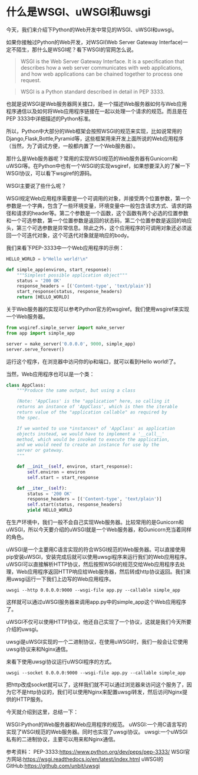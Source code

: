 # 什么是WSGI、uWSGI和uwsgi

今天，我们来介绍下Python的Web开发中常见的WSGI、uWSGI和uwsgi。

如果你接触过Python的Web开发，对WSGI(Web Server Gateway Interface)一定不陌生，那什么是WSGI呢？看下WSGI的官网怎么说。

> WSGI is the Web Server Gateway Interface. It is a specification that describes how a web server communicates with web applications, and how web applications can be chained together to process one request.

> WSGI is a Python standard described in detail in PEP 3333.

也就是说WSGI是Web服务器网关接口，是一个描述Web服务器如何与Web应用程序通信以及如何将Web应用程序链接在一起以处理一个请求的规范。而且是在PEP 3333中详细描述的Python标准。

所以，Python中大部分的Web框架会按照WSGI的规范来实现，比如说常用的Django,Flask,Bottle,Pyramid等，这些框架用来开发上面所说的Web应用程序（当然，为了调试方便，一般都内置了一个Web服务器）。

那什么是Web服务器呢？常用的实现WSGI规范的Web服务器有Gunicorn和uWSGI等。在Python中也有一个WSGI的实现wsgiref，如果想要深入的了解一下WSGI协议，可以看下wsgiref的源码。

WSGI主要说了些什么呢？

WSGI规定Web应用程序需要是一个可调用的对象，并接受两个位置参数，第一个参数是一个字典，包含了一些环境变量，环境变量中一般包含请求方式、请求的路径和请求的header等。第二个参数是一个函数，这个函数有两个必选的位置参数和一个可选参数，第一个位置参数是返回的状态码，第二个位置参数是返回的响应头，第三个可选参数是异常信息。除此之外，这个应用程序的可调用对象还必须返回一个可迭代对象，这个可迭代对象就是响应的body。

我们来看下PEP-3333中一个Web应用程序的示例：
```python
HELLO_WORLD = b"Hello world!\n"

def simple_app(environ, start_response):
    """Simplest possible application object"""
    status = '200 OK'
    response_headers = [('Content-type', 'text/plain')]
    start_response(status, response_headers)
    return [HELLO_WORLD]
```

关于Web服务器的实现可以参考Python官方的wsgiref。我们使用wsgiref来实现一个Web服务器。

```python
from wsgiref.simple_server import make_server
from app import simple_app

server = make_server('0.0.0.0', 9000, simple_app)
server.serve_forever()
```

运行这个程序，在浏览器中访问你的ip和端口，就可以看到Hello world!了。

当然，Web应用程序也可以是一个类：
```python
class AppClass:
    """Produce the same output, but using a class

    (Note: 'AppClass' is the "application" here, so calling it
    returns an instance of 'AppClass', which is then the iterable
    return value of the "application callable" as required by
    the spec.

    If we wanted to use *instances* of 'AppClass' as application
    objects instead, we would have to implement a '__call__'
    method, which would be invoked to execute the application,
    and we would need to create an instance for use by the
    server or gateway.
    """

    def __init__(self, environ, start_response):
        self.environ = environ
        self.start = start_response

    def __iter__(self):
        status = '200 OK'
        response_headers = [('Content-type', 'text/plain')]
        self.start(status, response_headers)
        yield HELLO_WORLD
```

在生产环境中，我们一般不会自己实现Web服务器。比较常用的是Gunicorn和uWSGI，所以今天要介绍的uWSGI就是一个Web服务器，和Gunicorn充当着同样的角色。

uWSGI是一个主要用C语言实现的符合WSGI规范的Web服务器。可以直接使用pip安装uWSGI，安装完成后就可以使用uwsgi程序来运行我们的Web应用程序。uWSGI可以直接解析HTTP协议，然后按照WSGI的规范交给Web应用程序去处理，Web应用程序返回HTTP响应给Web服务器，然后转成http协议返回。我们来用uwsgi运行一下我们上边写的Web应用程序。

```
uwsgi --http 0.0.0.0:9000 --wsgi-file app.py --callable simple_app
```

这样就可以通过uWSGI服务器来调用app.py中的simple_app这个Web应用程序了。

uWSGI不仅可以使用HTTP协议，他还自己实现了一个协议，这就是我们今天所要介绍的uwsgi。

uwsgi是uWSGI实现的一个二进制协议，在使用uWSGI时，我们一般会让它使用uwsgi协议来和Nginx通信。

来看下使用uwsgi协议运行uWSGI程序的方式。

```
uwsgi --socket 0.0.0.0:9000 --wsgi-file app.py --callable simple_app
```

把http改成socket就可以了，这样我们就不可以通过浏览器来访问这个服务了，因为它不是http协议的，我们可以使用Nginx来配置uwsgi转发，然后访问Nginx提供的HTTP服务。

今天就介绍到这里，总结一下：

WSGI:Python的Web服务器和Web应用程序的规范。
uWSGI:一个用C语言写的实现了WSGI规范的Web服务器。同时也实现了uwsgi协议。
uwsgi:一个uWSGI私有的二进制协议，主要可以用来和Nginx通信。

参考资料：
PEP-3333:https://www.python.org/dev/peps/pep-3333/
WSGI官方网站:https://wsgi.readthedocs.io/en/latest/index.html
uWSGI的GitHub:https://github.com/unbit/uwsgi
